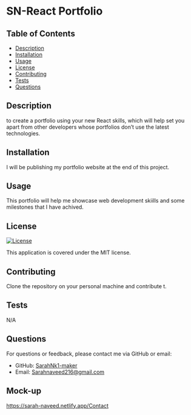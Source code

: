
# SN-React Portfolio

## Table of Contents
- [Description](#description)
- [Installation](#installation)
- [Usage](#usage)
- [License](#license)
- [Contributing](#contributing)
- [Tests](#tests)
- [Questions](#questions)

## Description
to create a portfolio using your new React skills, which will help set you apart from other developers whose portfolios don’t use the latest technologies.

## Installation
I will be publishing my portfolio website at the end of this project.

## Usage
This portfolio will help me showcase web development skiills and some milestones that I have achived.

## License
[![License](https://img.shields.io/badge/License-MIT-brightgreen.svg)](https://opensource.org/licenses/MIT)

This application is covered under the MIT license.

## Contributing
Clone the repository on your personal machine and contribute t.

## Tests
N/A

## Questions
For questions or feedback, please contact me via GitHub or email:
- GitHub: [SarahNk1-maker](https://github.com/SarahNk1-maker)
- Email: Sarahnaveed216@gmail.com


## Mock-up 
https://sarah-naveed.netlify.app/Contact  

